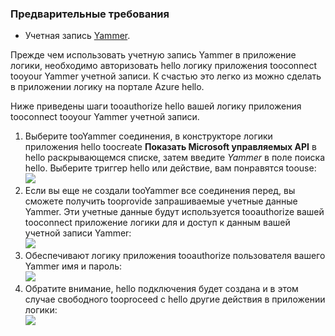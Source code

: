 ### <a name="prerequisites"></a>Предварительные требования
* Учетная запись [Yammer](https://www.yammer.com/). 

Прежде чем использовать учетную запись Yammer в приложение логики, необходимо авторизовать hello логику приложения tooconnect tooyour Yammer учетной записи. К счастью это легко из можно сделать в приложении логику на портале Azure hello. 

Ниже приведены шаги tooauthorize hello вашей логику приложения tooconnect tooyour Yammer учетной записи.

1. Выберите tooYammer соединения, в конструкторе логики приложения hello toocreate **Показать Microsoft управляемых API** в hello раскрывающемся списке, затем введите *Yammer* в поле поиска hello. Выберите триггер hello или действие, вам понравятся toouse:  
   ![](./media/connectors-create-api-yammer/yammer-1.png)
2. Если вы еще не создали tooYammer все соединения перед, вы сможете получить tooprovide запрашиваемые учетные данные Yammer. Эти учетные данные будут используется tooauthorize вашей tooconnect приложение логики для и доступ к данным вашей учетной записи Yammer:  
   ![](./media/connectors-create-api-yammer/yammer-2.png)
3. Обеспечивают логику приложения tooauthorize пользователя вашего Yammer имя и пароль:  
   ![](./media/connectors-create-api-yammer/yammer-3.png)   
4. Обратите внимание, hello подключения будет создана и в этом случае свободного tooproceed с hello другие действия в приложении логики:  
   ![](./media/connectors-create-api-yammer/yammer-4.png)   

